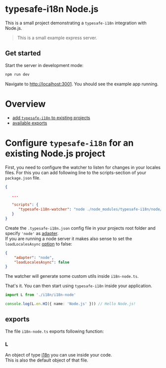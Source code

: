 # typesafe-i18n Node.js

This is a small project demonstrating a `typesafe-i18n` integration with Node.js.

> This is a small example express server.


## Get started

Start the server in development mode:

```bash
npm run dev
```

Navigate to [http://localhost:3001](http://localhost:3001). You should see the example app running.

# Overview
 - [add `typesafe-i18n` to existing projects](#configure-typesafe-i18n-for-an-existing-nodejs-project)
 - [available exports](#exports)


<!-- ------------------------------------------------------------------------------------------ -->
<!-- ------------------------------------------------------------------------------------------ -->
<!-- ------------------------------------------------------------------------------------------ -->

# Configure `typesafe-i18n` for an existing Node.js project

First, you need to configure the watcher to listen for changes in your locales files.
For this you can add following line to the scripts-section of your `package.json` file.

```json
{

   ...

   "scripts": {
      "typesafe-i18n-watcher": "node ./node_modules/typesafe-i18n/node/watcher.js"
   }
}
```

Create the `.typesafe-i18n.json` config file in your projects root folder and specify `'node'` as [adapter](https://github.com/ivanhofer/typesafe-i18n#adapter).\
If you are running a node server it makes also sense to set the `loadLocalesAsync` [option](https://github.com/ivanhofer/typesafe-i18n#options) to false:

```json
{
	"adapter": "node",
	"loadLocalesAsync": false
}
```

The watcher will generate some custom utils inside `i18n-node.ts`.

That's it. You can then start using `typesafe-i18n` inside your application.

```typescript
import L from './i18n/i18n-node'

console.log(L.en.HI({ name: 'Node.js' })) // Hello Node.js!
```


<!-- ------------------------------------------------------------------------------------------ -->
<!-- ------------------------------------------------------------------------------------------ -->
<!-- ------------------------------------------------------------------------------------------ -->

## exports

The file `i18n-node.ts` exports following function:

### L

An object of type [i18n](https://github.com/ivanhofer/typesafe-i18n#i18n) you can use inside your code.\
This is also the default object of that file.